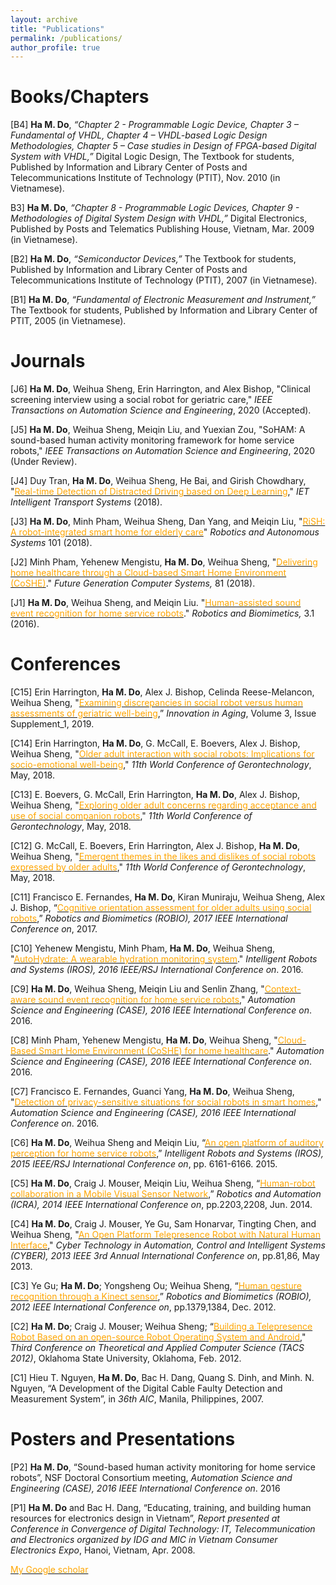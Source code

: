 ```yaml
---
layout: archive
title: "Publications"
permalink: /publications/
author_profile: true
---
```

# Books/Chapters
[B4] **Ha M. Do**, *“Chapter 2 - Programmable Logic Device, Chapter 3 – Fundamental of VHDL, Chapter 4 – VHDL-based Logic Design Methodologies, Chapter 5 – Case studies in  Design of FPGA-based Digital System with VHDL,”* Digital Logic Design, The Textbook for students, Published by Information and Library Center of Posts and Telecommunications Institute of Technology (PTIT), Nov. 2010 (in Vietnamese).

B3] **Ha M. Do**, *“Chapter 8 - Programmable Logic Devices, Chapter 9 - Methodologies of Digital System Design with VHDL,”* Digital Electronics, Published by Posts and Telematics Publishing House, Vietnam, Mar. 2009 (in Vietnamese).

[B2] **Ha M. Do**, *“Semiconductor Devices,”* The Textbook for students, Published by Information and Library Center of Posts and Telecommunications Institute of Technology (PTIT), 2007 (in Vietnamese).

[B1] **Ha M. Do**, *“Fundamental of Electronic Measurement and Instrument,”* The Textbook for students, Published by Information and Library Center of PTIT, 2005 (in Vietnamese).

# Journals
[J6] **Ha M. Do**, Weihua Sheng, Erin Harrington, and Alex Bishop, "Clinical screening interview using a social robot for geriatric care," *IEEE Transactions on Automation Science and Engineering*, 2020 (Accepted).

[J5] **Ha M. Do**, Weihua Sheng, Meiqin Liu, and Yuexian Zou, "SoHAM: A sound-based human
activity monitoring framework for home service robots," *IEEE Transactions on Automation Science and Engineering*, 2020 (Under Review).

[J4] Duy Tran, **Ha M. Do**, Weihua Sheng, He Bai, and Girish Chowdhary, "[<span style="color:orange">Real-time Detection of
Distracted Driving based on Deep Learning</span>](http://dx.doi.org/10.1049/iet-its.2018.5172)," *IET Intelligent Transport Systems* (2018).

[J3] **Ha M. Do**, Minh Pham, Weihua Sheng, Dan Yang, and Meiqin Liu, "[<span style="color:orange">RiSH: A robot-integrated smart home for elderly care</span>](https://doi.org/10.1016/j.robot.2017.12.008)" *Robotics and Autonomous Systems* 101 (2018).

[J2] Minh Pham, Yehenew Mengistu, **Ha M. Do**, Weihua Sheng, "[<span style="color:orange">Delivering home healthcare through a Cloud-based Smart Home Environment (CoSHE)</span>](https://doi.org/10.1016/j.future.2017.10.040)." *Future Generation Computer Systems,* 81 (2018).

[J1] **Ha M. Do**, Weihua Sheng, and Meiqin Liu. "[<span style="color:orange">Human-assisted sound event recognition for home service robots</span>](https://link.springer.com/article/10.1186/s40638-016-0042-2)." *Robotics and Biomimetics,* 3.1 (2016).

# Conferences
[C15] Erin Harrington, **Ha M. Do**, Alex J. Bishop, Celinda Reese-Melancon, Weihua Sheng, "[<span style="color:orange">Examining discrepancies in social robot versus human assessments of geriatric well-being</span>](https://doi.org/10.1093/geroni/igz038.1199),” *Innovation in Aging*, Volume 3, Issue Supplement_1, 2019.		

[C14] Erin Harrington, **Ha M. Do**, G. McCall, E. Boevers, Alex J. Bishop, Weihua Sheng, "[<span style="color:orange">Older adult interaction with social robots: Implications for socio-emotional well-being</span>](https://doi.org/10.4017/gt.2018.17.s.117.00
)," *11th World Conference of Gerontechnology*, May, 2018.   

[C13] E. Boevers, G. McCall, Erin Harrington, **Ha M. Do**, Alex J. Bishop, Weihua Sheng, "[<span style="color:orange">Exploring older adult concerns regarding acceptance and use of social companion robots</span>](https://doi.org/10.4017/gt.2018.17.s.116.00)," *11th World Conference of Gerontechnology*, May, 2018.

[C12] G. McCall, E. Boevers, Erin Harrington, Alex J. Bishop, **Ha M. Do**, Weihua Sheng, "[<span style="color:orange">Emergent themes in the likes and dislikes of social robots expressed by older adults</span>](https://doi.org/10.4017/gt.2018.17.s.119.00)," *11th World Conference of Gerontechnology*, May, 2018.

[C11] Francisco E. Fernandes, **Ha M. Do**, Kiran Muniraju, Weihua Sheng, Alex J. Bishop, “[<span style="color:orange">Cognitive orientation assessment for older adults using social robots</span>](https://ieeexplore.ieee.org/abstract/document/8324417/),” *Robotics and Biomimetics (ROBIO), 2017 IEEE International Conference on*, 2017.

[C10] Yehenew Mengistu, Minh Pham, **Ha M. Do**, Weihua Sheng, "[<span style="color:orange">AutoHydrate: A wearable hydration monitoring system</span>](http://ieeexplore.ieee.org/abstract/document/7759295/)." *Intelligent Robots and Systems (IROS), 2016 IEEE/RSJ International Conference on*. 2016.

[C9] **Ha M. Do**, Weihua Sheng, Meiqin Liu and Senlin Zhang, "[<span style="color:orange">Context-aware sound event recognition for home service robots</span>](http://ieeexplore.ieee.org/abstract/document/7743476/)," *Automation Science and Engineering (CASE), 2016 IEEE International Conference on*. 2016.

[C8] Minh Pham, Yehenew Mengistu, **Ha M. Do**, Weihua Sheng, "[<span style="color:orange">Cloud-Based Smart Home Environment (CoSHE) for home healthcare</span>](http://ieeexplore.ieee.org/abstract/document/7743444/)." *Automation Science and Engineering (CASE), 2016 IEEE International Conference on*. 2016.

[C7] Francisco E. Fernandes, Guanci Yang, **Ha M. Do**, Weihua Sheng, "[<span style="color:orange">Detection of privacy-sensitive situations for social robots in smart homes</span>](http://ieeexplore.ieee.org/abstract/document/7743474/)," *Automation Science and Engineering (CASE), 2016 IEEE International Conference on*. 2016.

[C6] **Ha M. Do**, Weihua Sheng and Meiqin Liu, “[<span style="color:orange">An open platform of auditory perception for home service robots</span>](http://ieeexplore.ieee.org/abstract/document/7354255/),” *Intelligent Robots and Systems (IROS), 2015 IEEE/RSJ International Conference on*, pp. 6161-6166. 2015.

[C5] **Ha M. Do**, Craig J. Mouser, Meiqin Liu, Weihua Sheng, “[<span style="color:orange">Human-robot collaboration in a Mobile Visual Sensor Network</span>](http://ieeexplore.ieee.org/abstract/document/6907163/),” *Robotics and Automation (ICRA), 2014 IEEE International Conference on*, pp.2203,2208, Jun. 2014.

[C4] **Ha M. Do**, Craig J. Mouser, Ye Gu, Sam Honarvar, Tingting Chen, and Weihua Sheng, "[<span style="color:orange">An Open Platform Telepresence Robot with Natural Human Interface</span>](http://ieeexplore.ieee.org/abstract/document/6705424/),"  *Cyber Technology in Automation, Control and Intelligent Systems (CYBER), 2013 IEEE 3rd Annual International Conference on*, pp.81,86, May 2013.

[C3] Ye Gu; **Ha M. Do**; Yongsheng Ou; Weihua Sheng, “[<span style="color:orange">Human gesture recognition through a Kinect sensor</span>](http://ieeexplore.ieee.org/abstract/document/6491161/),” *Robotics and Biomimetics (ROBIO), 2012 IEEE International Conference on*, pp.1379,1384, Dec. 2012.

[C2] **Ha M. Do**; Craig J. Mouser; Weihua Sheng; “[<span style="color:orange">Building a Telepresence Robot Based on an open-source Robot Operating System and Android</span>](https://ascc.okstate.edu/sites/default/files/papers/HaDo_Craig_TACS_2012_Updated.pdf)," *Third Conference on Theoretical and Applied Computer Science (TACS 2012)*, Oklahoma State University, Oklahoma, Feb. 2012.

[C1] Hieu T. Nguyen, **Ha M. Do**, Bac H. Dang, Quang S. Dinh, and Minh. N. Nguyen, “A Development of the Digital Cable Faulty Detection and Measurement System”, in *36th AIC*, Manila, Philippines, 2007.

# Posters and Presentations
[P2] **Ha M. Do**, “Sound-based human activity monitoring for home service robots”, NSF Doctoral Consortium meeting, *Automation Science and Engineering (CASE), 2016 IEEE International Conference on*. 2016

[P1] **Ha M. Do** and Bac H. Dang, “Educating, training, and building human resources for electronics design in Vietnam”, *Report presented at Conference in Convergence of Digital Technology: IT, Telecommunication and Electronics organized by IDG and MIC in Vietnam Consumer Electronics Expo*, Hanoi, Vietnam, Apr. 2008.

[<span style="color:orange">My Google scholar</span>](https://scholar.google.com/citations?user=fquvbMIAAAAJ&hl=en)

